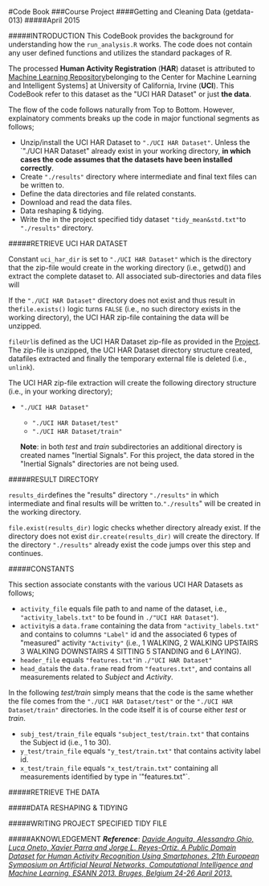 #Code Book
###Course Project
####Getting and Cleaning Data (getdata-013)
#####April 2015

#####INTRODUCTION
This CodeBook provides the background for understanding how the `run_analysis.R` works.
The code does not contain any user defined functions and utilizes the standard packages of R.

The processed __Human Activity Registration__ (__HAR__) dataset is attributed to [Machine Learning Repository](http://archive.ics.uci.edu/ml/datasets/Human+Activity+Recognition+Using+Smartphones)belonging to the Center for Machine Learning and Intelligent Systems] at University of California, Irvine (__UCI__). This CodeBook refer to this dataset as
the "UCI HAR Dataset" or just __the data__.

The flow of the code follows naturally from Top to Bottom. However, explainatory comments breaks up the code in major functional segments as follows;

* Unzip/install the UCI HAR Dataset to `"./UCI HAR Dataset"`. Unless the `"./UCI HAR Dataset" already exist in your working directory, __in which cases the code assumes that the datasets have been installed correctly__.
* Create `"./results"` directory where intermediate and final text files can be written to.
* Define the data directories and file related constants.
* Download and read the data files.
* Data reshaping & tidying.
* Write the in the project specified tidy dataset `"tidy_mean&std.txt"`to `"./results"` directory.
  

#####RETRIEVE UCI HAR DATASET
  
Constant `uci_har_dir` is set to `"./UCI HAR Dataset"` which is the directory that the zip-file would create in the working directory (i.e., getwd()) and extract the complete dataset to. All associated sub-directories and data files will 

If the `"./UCI HAR Dataset"` directory does not exist and thus result in the`file.exists()` logic turns `FALSE` (i.e., no such directory exists in the working directory), the UCI HAR zip-file containing the data will be unzipped.

`fileUrl`is defined as the UCI HAR Dataset zip-file as provided in the [Project](https://class.coursera.org/getdata-013/human_grading/view/courses/973500/assessments/3/submissions). The zip-file is unzipped, the UCI HAR Dataset directory structure created, datafiles extracted and finally the temporary external file is deleted (i.e., `unlink`).

The UCI HAR zip-file extraction will create the following directory structure (i.e., in your working directory);
* `"./UCI HAR Dataset"`
  *  `"./UCI HAR Dataset/test"`
  *  `"./UCI HAR Dataset/train"`
    
  __Note__: in both _test_ and _train_ subdirectories an additional directory is created names "Inertial Signals". For this project, the data stored in the "Inertial Signals" directories are not being used.

#####RESULT DIRECTORY
  
`results_dir`defines the "results" directory `"./results"` in which intermediate and final results will be written to.`"./results`" will be created in the working directory.

`file.exist(results_dir)` logic checks whether directory already exist. If the directory does not exist `dir.create(results_dir)` will create the directory. If the directory `"./results"` already exist the code jumps over this step and continues.
  
#####CONSTANTS
  
This section associate constants with the various UCI HAR Datasets as follows;

* `activity_file` equals file path to and name of the dataset, i.e., `"activity_labels.txt"` to be found in `./"UCI HAR Dataset"`).
* `activity`is a `data.frame` containing the data from `"activity_labels.txt"` and contains to columns `"Label"` id and the associated 6 types of "measured" activity `"Activity"` (i.e., 1 WALKING, 2 WALKING UPSTAIRS 3 WALKING DOWNSTAIRS 4 SITTING 5 STANDING and 6 LAYING).
* `header_file` equals `"features.txt"`in `./"UCI HAR Dataset"`
* `head_data`is the `data.frame` read from `"features.txt"`, and contains all measurements related to _Subject_ and _Activity_.

In the following _test/train_ simply means that the code is the same whether the file comes from the `"./UCI HAR Dataset/test"` or the `"./UCI HAR Dataset/train"` directories. In the code itself it is of course either _test_ or _train_.  

* `subj_test/train_file` equals `"subject_test/train.txt"` that contains the Subject id (i.e., 1 to 30).
* `y_test/train_file` equals `"y_test/train.txt"` that contains activity label id.
* `x_test/train_file` equals `"x_test/train.txt"` containing all measurements identified by type in '"features.txt"`.
  
#####RETRIEVE THE DATA

#####DATA RESHAPING & TIDYING

#####WRITING PROJECT SPECIFIED TIDY FILE

#####AKNOWLEDGEMENT
___Reference___: [_Davide Anguita, Alessandro Ghio, Luca Oneto, Xavier Parra and Jorge L. Reyes-Ortiz. A Public Domain Dataset for Human Activity Recognition Using Smartphones. 21th European Symposium on Artificial Neural Networks, Computational Intelligence and Machine Learning, ESANN 2013. Bruges, Belgium 24-26 April 2013_.](https://www.elen.ucl.ac.be/Proceedings/esann/esannpdf/es2013-84.pdf)
